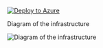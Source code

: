 [![Deploy to Azure](https://aka.ms/deploytoazurebutton)](https://portal.azure.com/#create/Microsoft.Template/uri/https%3A%2F%2Fraw.githubusercontent.com%2Fjimgodden%2FAzure_Networking_Labs%2F%2FConnMonTest%2Fsrc%2Fmain.json)


Diagram of the infrastructure

![Diagram of the infrastructure](diagram.drawio.png)
